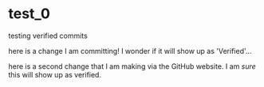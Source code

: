 # test_0
testing verified commits

here is a change I am committing! I wonder if it will show up as 'Verified'...

here is a second change that I am making via the GitHub website. I am *sure* this will show up as verified.
